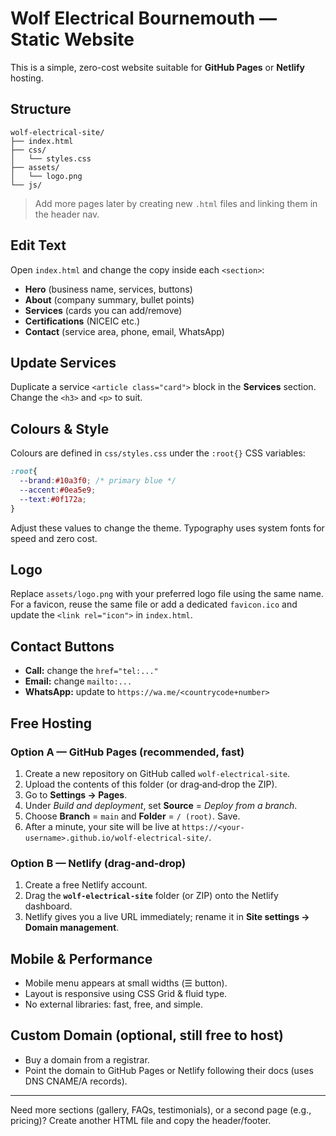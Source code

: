 # Wolf Electrical Bournemouth — Static Website

This is a simple, zero-cost website suitable for **GitHub Pages** or **Netlify** hosting.

## Structure
```
wolf-electrical-site/
├── index.html
├── css/
│   └── styles.css
├── assets/
│   └── logo.png
└── js/
```
> Add more pages later by creating new `.html` files and linking them in the header nav.

## Edit Text
Open `index.html` and change the copy inside each `<section>`:
- **Hero** (business name, services, buttons)
- **About** (company summary, bullet points)
- **Services** (cards you can add/remove)
- **Certifications** (NICEIC etc.)
- **Contact** (service area, phone, email, WhatsApp)

## Update Services
Duplicate a service `<article class="card">` block in the **Services** section.
Change the `<h3>` and `<p>` to suit.

## Colours & Style
Colours are defined in `css/styles.css` under the `:root{}` CSS variables:
```css
:root{
  --brand:#10a3f0; /* primary blue */
  --accent:#0ea5e9;
  --text:#0f172a;
}
```
Adjust these values to change the theme. Typography uses system fonts for speed and zero cost.

## Logo
Replace `assets/logo.png` with your preferred logo file using the same name.
For a favicon, reuse the same file or add a dedicated `favicon.ico` and update the `<link rel="icon">` in `index.html`.

## Contact Buttons
- **Call:** change the `href="tel:..."`
- **Email:** change `mailto:...`
- **WhatsApp:** update to `https://wa.me/<countrycode+number>`

## Free Hosting

### Option A — GitHub Pages (recommended, fast)
1. Create a new repository on GitHub called `wolf-electrical-site`.
2. Upload the contents of this folder (or drag‑and‑drop the ZIP).
3. Go to **Settings → Pages**.
4. Under *Build and deployment*, set **Source** = *Deploy from a branch*.
5. Choose **Branch** = `main` and **Folder** = `/ (root)`. Save.
6. After a minute, your site will be live at `https://<your-username>.github.io/wolf-electrical-site/`.

### Option B — Netlify (drag‑and‑drop)
1. Create a free Netlify account.
2. Drag the **`wolf-electrical-site`** folder (or ZIP) onto the Netlify dashboard.
3. Netlify gives you a live URL immediately; rename it in **Site settings → Domain management**.

## Mobile & Performance
- Mobile menu appears at small widths (☰ button).
- Layout is responsive using CSS Grid & fluid type.
- No external libraries: fast, free, and simple.

## Custom Domain (optional, still free to host)
- Buy a domain from a registrar.
- Point the domain to GitHub Pages or Netlify following their docs (uses DNS CNAME/A records).

---

Need more sections (gallery, FAQs, testimonials), or a second page (e.g., pricing)? Create another HTML file and copy the header/footer.
